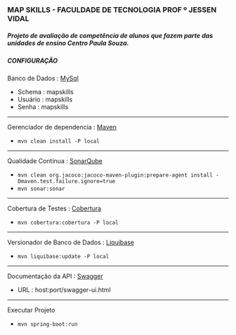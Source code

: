 ### MAP SKILLS - FACULDADE DE TECNOLOGIA PROF º JESSEN VIDAL

##### Projeto de avaliação de competência de alunos que fazem parte das unidades de ensino Centro Paula Souza.

##### CONFIGURAÇÃO

Banco de Dados : [MySql](https://www.mysql.com "MySql")
- Schema : mapskills
- Usuário : mapskills
- Senha : mapskills

----

Gerenciador de dependencia : [Maven](https://maven.apache.org "Maven")
- `mvn clean install -P local`

----

Qualidade Contínua : [SonarQube](https://www.sonarqube.org "SonarQube")
- `mvn clean org.jacoco:jacoco-maven-plugin:prepare-agent install -Dmaven.test.failure.ignore=true`
- `mvn sonar:sonar`

----

Cobertura de Testes : [Cobertura](http://cobertura.github.io/cobertura "Cobertura")
- `mvn cobertura:cobertura -P local`

----

Versionador de Banco de Dados : [Liquibase](http://www.liquibase.org "Liquibase")
- `mvn liquibase:update -P local`

----

Documentação da API : [Swagger](https://swagger.io/ "Swagger")
- URL : host:port/swagger-ui.html

----

Executar Projeto
- `mvn spring-boot:run`
